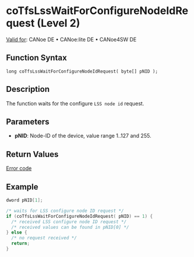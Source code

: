 # coTfsLssWaitForConfigureNodeIdRequest (Level 2)

[Valid for](../../../../Shared/FeatureAvailability.md): CANoe DE • CANoe:lite DE • CANoe4SW DE

## Function Syntax

```
long coTfsLssWaitForConfigureNodeIdRequest( byte[] pNID );
```

## Description

The function waits for the configure `LSS node id` request.

## Parameters

- **pNID**: Node-ID of the device, value range 1..127 and 255.

## Return Values

[Error code](../CAPLfunctionsCANopenNLTFSErrorCodes.md)

## Example

```c
dword pNID[1];

/* waits for LSS configure node ID request */
if (coTfsLssWaitForConfigureNodeIdRequest( pNID) == 1) {
  /* received LSS configure node ID request */
  /* received values can be found in pNID[0] */
} else {
  /* no request received */
  return;
}
```
